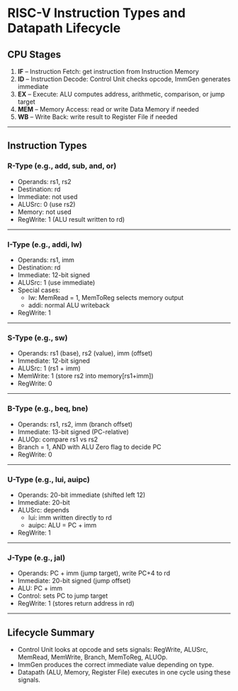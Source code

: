 # RISC-V Instruction Types and Datapath Lifecycle

## CPU Stages
1. **IF** – Instruction Fetch: get instruction from Instruction Memory  
2. **ID** – Instruction Decode: Control Unit checks opcode, ImmGen generates immediate  
3. **EX** – Execute: ALU computes address, arithmetic, comparison, or jump target  
4. **MEM** – Memory Access: read or write Data Memory if needed  
5. **WB** – Write Back: write result to Register File if needed  

---

## Instruction Types

### R-Type (e.g., add, sub, and, or)
- Operands: rs1, rs2  
- Destination: rd  
- Immediate: not used  
- ALUSrc: 0 (use rs2)  
- Memory: not used  
- RegWrite: 1 (ALU result written to rd)  

---

### I-Type (e.g., addi, lw)
- Operands: rs1, imm  
- Destination: rd  
- Immediate: 12-bit signed  
- ALUSrc: 1 (use immediate)  
- Special cases:  
  - lw: MemRead = 1, MemToReg selects memory output  
  - addi: normal ALU writeback  
- RegWrite: 1  

---

### S-Type (e.g., sw)
- Operands: rs1 (base), rs2 (value), imm (offset)  
- Immediate: 12-bit signed  
- ALUSrc: 1 (rs1 + imm)  
- MemWrite: 1 (store rs2 into memory[rs1+imm])  
- RegWrite: 0  

---

### B-Type (e.g., beq, bne)
- Operands: rs1, rs2, imm (branch offset)  
- Immediate: 13-bit signed (PC-relative)  
- ALUOp: compare rs1 vs rs2  
- Branch = 1, AND with ALU Zero flag to decide PC  
- RegWrite: 0  

---

### U-Type (e.g., lui, auipc)
- Operands: 20-bit immediate (shifted left 12)  
- Immediate: 20-bit  
- ALUSrc: depends  
  - lui: imm written directly to rd  
  - auipc: ALU = PC + imm  
- RegWrite: 1  

---

### J-Type (e.g., jal)
- Operands: PC + imm (jump target), write PC+4 to rd  
- Immediate: 20-bit signed (jump offset)  
- ALU: PC + imm  
- Control: sets PC to jump target  
- RegWrite: 1 (stores return address in rd)  

---

## Lifecycle Summary
- Control Unit looks at opcode and sets signals: RegWrite, ALUSrc, MemRead, MemWrite, Branch, MemToReg, ALUOp.  
- ImmGen produces the correct immediate value depending on type.  
- Datapath (ALU, Memory, Register File) executes in one cycle using these signals.  